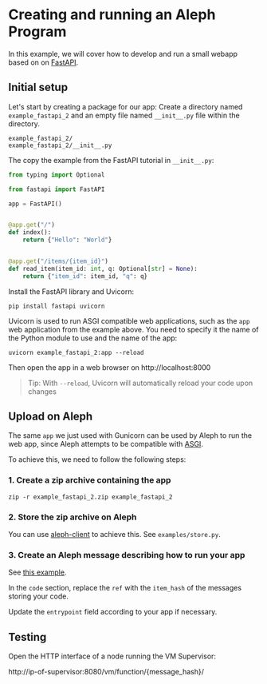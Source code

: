# Creating and running an Aleph Program

In this example, we will cover how to develop and run a small webapp based on
on [FastAPI](https://fastapi.tiangolo.com/).

## Initial setup

Let's start by creating a package for our app: 
Create a directory named `example_fastapi_2` 
and an empty file named `__init__.py` file within the directory.
```
example_fastapi_2/
example_fastapi_2/__init__.py
```

The copy the example from the FastAPI tutorial in `__init__.py`:
```python
from typing import Optional

from fastapi import FastAPI

app = FastAPI()


@app.get("/")
def index():
    return {"Hello": "World"}


@app.get("/items/{item_id}")
def read_item(item_id: int, q: Optional[str] = None):
    return {"item_id": item_id, "q": q}
```

Install the FastAPI library and Uvicorn: 
```shell
pip install fastapi uvicorn
```

Uvicorn is used to run ASGI compatible web applications, such as the `app`
web application from the example above. You need to specify it the name of the
Python module to use and the name of the app:
```shell
uvicorn example_fastapi_2:app --reload
```

Then open the app in a web browser on http://localhost:8000

> Tip: With `--reload`, Uvicorn will automatically reload your code upon changes  

## Upload on Aleph

The same `app` we just used with Gunicorn can be used by Aleph to run 
the web app, since Aleph attempts to be compatible with 
[ASGI](https://asgi.readthedocs.io/ASGI).

To achieve this, we need to follow the following steps:

### 1. Create a zip archive containing the app

```shell
zip -r example_fastapi_2.zip example_fastapi_2
```

### 2. Store the zip archive on Aleph

You can use [aleph-client](https://github.com/aleph-im/aleph-client) to achieve this.
See `examples/store.py`.

### 3. Create an Aleph message describing how to run your app

See [this example](https://explorer.aleph.im/address/ETH/0x9319Ad3B7A8E0eE24f2E639c40D8eD124C5520Ba/message/POST/91c83eff3ba23d6b501a2aa3c4364ec235eb8283b6fa8ac20d235642a48791b8).

In the `code` section, replace the `ref` with the `item_hash` of the messages
storing your code.

Update the `entrypoint` field according to your app if necessary.

## Testing

Open the HTTP interface of a node running the VM Supervisor:

http://ip-of-supervisor:8080/vm/function/{message_hash}/
